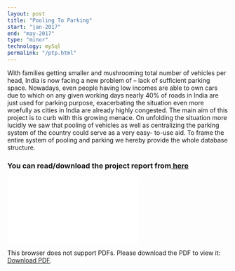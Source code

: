 ```yaml
---
layout: post
title: "Pooling To Parking"
start: "jan-2017"
end: "may-2017"
type: "minor"
technology: mySql
permalink: "/ptp.html"
---
```

With families getting smaller and mushrooming total number of vehicles per
head, India is now facing a new problem of – lack of sufficient parking space.
Nowadays, even people having low incomes are able to own cars due to
which on any given working days nearly 40% of roads in India are just used
for parking purpose, exacerbating the situation even more woefully as cities in
India are already highly congested. The main aim of this project is to curb with
this growing menace.
On unfolding the situation more lucidly we saw that pooling of vehicles as well
as centralizing the parking system of the country could serve as a very easy-
to-use aid. To frame the entire system of pooling and parking we hereby
provide the whole database structure.
<h3> You can read/download the project report from<a href="/PoolingToParking.pdf" download> here</a></h3>
<object data="/PoolingToParking.pdf" type="application/pdf" width="700px" height="700px" style="display: block;
margin-left: auto;
margin-right: auto;
width: 100%;">
  <embed src="/PoolingToParking.pdf">
      <p>This browser does not support PDFs. Please download the PDF to view it: <a href="/PoolingToParking.pdf">Download PDF</a>.</p>
  </embed>
</object>
